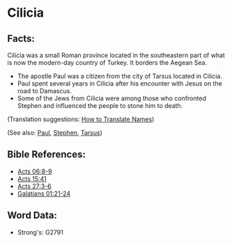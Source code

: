 # Cilicia #

## Facts: ##

Cilicia was a small Roman province located in the southeastern part of what is now the modern-day country of Turkey. It borders the Aegean Sea.

* The apostle Paul was a citizen from the city of Tarsus located in Cilicia.
* Paul spent several years in Cilicia after his encounter with Jesus on the road to Damascus.
* Some of the Jews from Cilicia were among those who confronted Stephen and influenced the people to stone him to death.

(Translation suggestions: [How to Translate Names](rc://en/ta/man/translate/translate-names))

(See also: [Paul](../names/paul.md), [Stephen](../names/stephen.md), [Tarsus](../names/tarsus.md))

## Bible References: ##

* [Acts 06:8-9](rc://en/tn/help/act/06/08)
* [Acts 15:41](rc://en/tn/help/act/15/41)
* [Acts 27:3-6](rc://en/tn/help/act/27/03)
* [Galatians 01:21-24](rc://en/tn/help/gal/01/21)

## Word Data: ##

* Strong's: G2791

